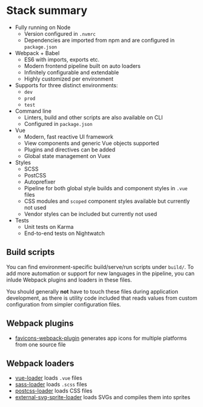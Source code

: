 
# Stack summary

- Fully running on Node
	- Version configured in `.nvmrc`
	- Dependencies are imported from npm and are configured in `package.json`
- Webpack + Babel
	- ES6 with imports, exports etc.
	- Modern frontend pipeline built on auto loaders
	- Infinitely configurable and extendable
	- Highly customized per environment
- Supports for three distinct environments:
	- `dev`
	- `prod`
	- `test`
- Command line
	- Linters, build and other scripts are also available on CLI
	- Configured in `package.json`
- Vue
	- Modern, fast reactive UI framework
	- View components and generic Vue objects supported
	- Plugins and directives can be added
	- Global state management on Vuex
- Styles
	- SCSS
	- PostCSS
	- Autoprefixer
	- Pipeline for both global style builds and component styles in `.vue` files
	- CSS modules and `scoped` component styles available but currently not used
	- Vendor styles can be included but currently not used
- Tests
	- Unit tests on Karma
	- End-to-end tests on Nightwatch

## Build scripts

You can find environment-specific build/serve/run scripts under `build/`. To add more automation or support for new languages in the pipeline, you can inlude Webpack plugins and loaders in these files.

You should generally **not** have to touch these files during application development, as there is utility code included that reads values from custom configuration from simpler configuration files.

## Webpack plugins

- [favicons-webpack-plugin](https://github.com/jantimon/favicons-webpack-plugin) generates app icons for multiple platforms from one source file

## Webpack loaders

- [vue-loader](http://vue-loader.vuejs.org/en/) loads `.vue` files
- [sass-loader](https://github.com/webpack-contrib/sass-loader) loads `.scss` files
- [postcss-loader](https://github.com/postcss/postcss-loader) loads CSS files
- [external-svg-sprite-loader](https://www.npmjs.com/package/external-svg-sprite-loader) loads SVGs and compiles them into sprites
